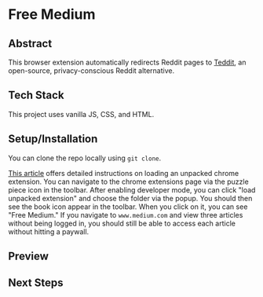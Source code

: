 # Free Medium

## Abstract
This browser extension automatically redirects Reddit pages to [Teddit](https://teddit.net/about), an open-source, privacy-conscious Reddit alternative.

## Tech Stack
This project uses vanilla JS, CSS, and HTML. 

## Setup/Installation
You can clone the repo locally using `git clone`. 

[This article](https://developer.chrome.com/docs/extensions/mv3/getstarted/development-basics/#load-unpacked) offers detailed instructions on loading an unpacked chrome extension. You can navigate to the chrome extensions page via the puzzle piece icon in the toolbar. After enabling developer mode, you can click "load unpacked extension" and choose the folder via the popup. You should then see the book icon appear in the toolbar. When you click on it, you can see "Free Medium." If you navigate to `www.medium.com` and view three articles without being logged in, you should still be able to access each article without hitting a paywall. 

## Preview



## Next Steps



